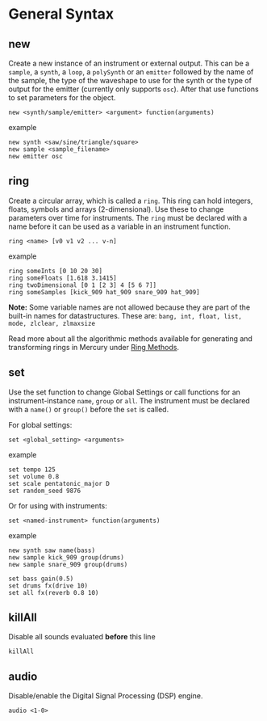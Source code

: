 # General Syntax

## new

Create a new instance of an instrument or external output. This can be a `sample`, a `synth`, a `loop`, a `polySynth` or an `emitter` followed by the name of the sample, the type of the waveshape to use for the synth or the type of output for the emitter (currently only supports `osc`). After that use functions to set parameters for the object.

```
new <synth/sample/emitter> <argument> function(arguments)
```
example
```
new synth <saw/sine/triangle/square>
new sample <sample_filename>
new emitter osc
```

## ring

Create a circular array, which is called a `ring`. This ring can hold integers, floats, symbols and arrays (2-dimensional). Use these to change parameters over time for instruments. The `ring` must be declared with a name before it can be used as a variable in an instrument function. 

```
ring <name> [v0 v1 v2 ... v-n] 
```
example
```
ring someInts [0 10 20 30]
ring someFloats [1.618 3.1415]
ring twoDimensional [0 1 [2 3] 4 [5 6 7]]
ring someSamples [kick_909 hat_909 snare_909 hat_909]
```

**Note:** Some variable names are not allowed because they are part of the built-in names for datastructures. These are: `bang, int, float, list, mode, zlclear, zlmaxsize`

Read more about all the algorithmic methods available for generating and transforming rings in Mercury under [Ring Methods](./05-ring.md#ring-methods).

## set

Use the set function to change Global Settings or call functions for an instrument-instance `name`, `group` or `all`. The instrument must be declared with a `name()` or `group()` before the `set` is called.

For global settings:
```
set <global_setting> <arguments>
```
example
```
set tempo 125
set volume 0.8
set scale pentatonic_major D
set random_seed 9876
```

Or for using with instruments:
```
set <named-instrument> function(arguments)
```
example
```
new synth saw name(bass)
new sample kick_909 group(drums)
new sample snare_909 group(drums)

set bass gain(0.5)
set drums fx(drive 10)
set all fx(reverb 0.8 10)
```

## killAll

Disable all sounds evaluated **before** this line

```
killAll
```

## audio

Disable/enable the Digital Signal Processing (DSP) engine.

```
audio <1-0>
```